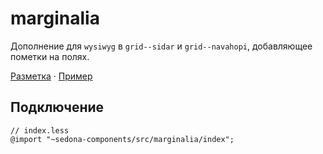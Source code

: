 # marginalia

Дополнение для `wysiwyg` в `grid--sidar` и `grid--navahopi`, добавляющее пометки на полях.

[Разметка](https://github.com/getsedona/sedona-components/blob/master/src/marginalia/examples.html) · [Пример](https://getsedona.github.io/sedona-components/marginalia.html)

## Подключение

```less
// index.less
@import "~sedona-components/src/marginalia/index";
```
